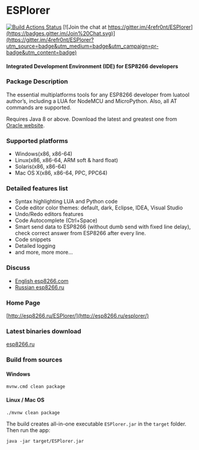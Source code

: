 # ESPlorer

[![Build Actions Status](https://github.com/4refr0nt/ESPlorer/workflows/build/badge.svg)](https://github.com/4refr0nt/ESPlorer/actions) [![Join the chat at https://gitter.im/4refr0nt/ESPlorer](https://badges.gitter.im/Join%20Chat.svg)](https://gitter.im/4refr0nt/ESPlorer?utm_source=badge&utm_medium=badge&utm_campaign=pr-badge&utm_content=badge)
#### Integrated Development Environment (IDE) for ESP8266 developers

### Package Description
The essential multiplatforms tools for any ESP8266 developer from luatool author’s, including a LUA for NodeMCU and MicroPython. Also, all AT commands are supported.

Requires Java 8 or above.
Download the latest and greatest one from [Oracle website](https://www.oracle.com/java/technologies/javase-downloads.html).

### Supported platforms
- Windows(x86, x86-64)
- Linux(x86, x86-64, ARM soft & hard float)
- Solaris(x86, x86-64)
- Mac OS X(x86, x86-64, PPC, PPC64)

### Detailed features list
- Syntax highlighting LUA and Python code
- Code editor color themes: default, dark, Eclipse, IDEA, Visual Studio
- Undo/Redo editors features
- Code Autocomplete (Ctrl+Space)
- Smart send data to ESP8266 (without dumb send with fixed line delay), check correct answer from ESP8266 after every line.
- Code snippets
- Detailed logging
- and more, more more…

### Discuss
* [English esp8266.com](http://www.esp8266.com/viewtopic.php?f=22&t=882)
* [Russian esp8266.ru](http://esp8266.ru/forum/threads/esplorer.34/)

### Home Page
[http://esp8266.ru/ESPlorer/](http://esp8266.ru/esplorer/)

### Latest binaries download
[esp8266.ru](http://esp8266.ru/esplorer/#download)

### Build from sources
#### Windows
```
mvnw.cmd clean package
```
#### Linux / Mac OS
```
./mvnw clean package
```
The build creates all-in-one executable `ESPlorer.jar` in the `target` folder.
Then run the app:
```
java -jar target/ESPlorer.jar
```
